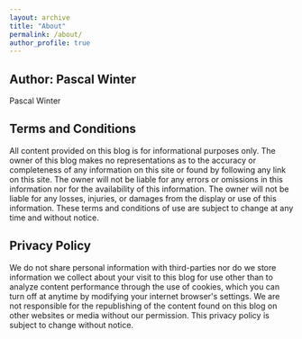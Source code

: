 ```yaml
---
layout: archive
title: "About"
permalink: /about/
author_profile: true
---
```


## Author: Pascal Winter

Pascal Winter



## Terms and Conditions

All content provided on this blog is for informational purposes only. The owner of this blog makes no representations as to the accuracy or completeness of any information on this site or found by following any link on this site. The owner will not be liable for any errors or omissions in this information nor for the availability of this information. The owner will not be liable for any losses, injuries, or damages from the display or use of this information. These terms and conditions of use are subject to change at any time and without notice.

## Privacy Policy

We do not share personal information with third-parties nor do we store information we collect about your visit to this blog for use other than to analyze content performance through the use of cookies, which you can turn off at anytime by modifying your internet browser's settings. We are not responsible for the republishing of the content found on this blog on other websites or media without our permission. This privacy policy is subject to change without notice.
